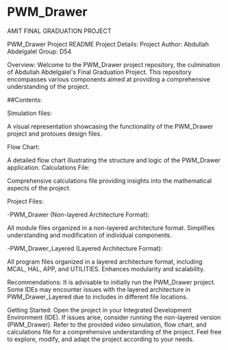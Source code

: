 # PWM_Drawer
AMIT FINAL GRADUATION PROJECT


PWM_Drawer Project README
Project Details:
Project Author: Abdullah Abdelgalel
Group: D54

Overview:
Welcome to the PWM_Drawer project repository, the culmination of Abdullah Abdelgalel's Final Graduation Project. This repository encompasses various components aimed at providing a comprehensive understanding of the project.

##Contents:

Simulation files:

A visual representation showcasing the functionality of the PWM_Drawer project and protoues design files.

Flow Chart:

A detailed flow chart illustrating the structure and logic of the PWM_Drawer application.
Calculations File:

Comprehensive calculations file providing insights into the mathematical aspects of the project.

Project Files:

-PWM_Drawer (Non-layered Architecture Format):

All module files organized in a non-layered architecture format. Simplifies understanding and modification of individual components.

-PWM_Drawer_Layered (Layered Architecture Format):

All program files organized in a layered architecture format, including MCAL, HAL, APP, and UTILITIES. Enhances modularity and scalability.

Recommendations:
It is advisable to initially run the PWM_Drawer project. Some IDEs may encounter issues with the layered architecture in PWM_Drawer_Layered due to includes in different file locations.

Getting Started:
Open the project in your Integrated Development Environment (IDE).
If issues arise, consider running the non-layered version (PWM_Drawer).
Refer to the provided video simulation, flow chart, and calculations file for a comprehensive understanding of the project.
Feel free to explore, modify, and adapt the project according to your needs.
